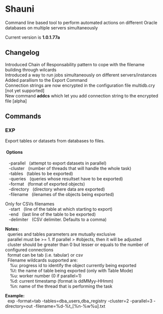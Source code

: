 # **Shauni**
Command line based tool to perform automated actions on different Oracle databases on multiple servers simultaneously

Current version is **1.0.1.77a**  

## **Changelog**  
 Introduced Chain of Responsability pattern to cope with the filename building through wilcards  
 Introduced a way to run jobs simultaneously on different servers/instances  
 Added parallism to the Export Command  
 Connection strings are now encrypted in the configuration file multidb.cry [not yet supported]  
 New command **addcs** which let you add connection string to the encrypted file [alpha]

## **Commands**  

### **EXP**<br />
Export tables or datasets from databases to files.<br/>
#### &nbsp;Options
&nbsp;&nbsp;&nbsp;-parallel&nbsp;&nbsp;&nbsp;(attempt to export datasets in parallel)<br/>
&nbsp;&nbsp;&nbsp;-cluster&nbsp;&nbsp;&nbsp;(number of threads that will handle the whole task)<br/>
&nbsp;&nbsp;&nbsp;-tables&nbsp;&nbsp;&nbsp;(tables to be exported)<br/>
&nbsp;&nbsp;&nbsp;-queries&nbsp;&nbsp;&nbsp;(queries whose resultset have to be exported)<br/>
&nbsp;&nbsp;&nbsp;-format&nbsp;&nbsp;&nbsp;(format of exported objects)<br/>
&nbsp;&nbsp;&nbsp;-directory&nbsp;&nbsp;&nbsp;(directory where data are exported)<br/>
&nbsp;&nbsp;&nbsp;-filename&nbsp;&nbsp;&nbsp;(ilenames of the objects being exported)<br/>

Only for CSVs filenames<br/>
&nbsp;&nbsp;&nbsp;-start&nbsp;&nbsp;&nbsp;(line of the table at which starting to export)<br/>
&nbsp;&nbsp;&nbsp;-end&nbsp;&nbsp;&nbsp;(last line of the table to be exported)<br/>
&nbsp;&nbsp;&nbsp;-delimiter&nbsp;&nbsp;&nbsp;(CSV delimiter. Defaults to a comma)<br/>

**Notes:**<br/>
&nbsp;&nbsp;queries and tables parameters are mutually exclusive<br/>
&nbsp;&nbsp;parallel must be >= 1. If parallel > #objects, then it will be adjusted<br/>
&nbsp;&nbsp;cluster should be greater than 0 but lesser or equals to the number of configured connections<br/>
&nbsp;&nbsp;format can be tab (i.e. tabular) or csv<br/>
&nbsp;&nbsp;Filename wildcards supported are:<br/>
&nbsp;&nbsp;&nbsp;&nbsp;%u: progress id to identify the object currently being exported<br/>
&nbsp;&nbsp;&nbsp;&nbsp;%t: the name of table being exported (only with Table Mode)<br/>
&nbsp;&nbsp;&nbsp;&nbsp;%u: worker number (0 if parallel=1)<br/>
&nbsp;&nbsp;&nbsp;&nbsp;%d: current timestamp (format is ddMMyy-HHmm)<br/>
&nbsp;&nbsp;&nbsp;&nbsp;%n: name of the thread that is performing the task<br/>
  
**Example:**<br/>
&nbsp;&nbsp;exp -format=tab -tables=dba_users,dba_registry -cluster=2 -parallel=3 -directory=out -filename=%d-%t_[%n-%w%u].txt<br/>
